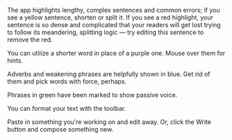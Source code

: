 The app highlights lengthy, complex sentences and common errors; if you see a yellow sentence, shorten or split it. If you see a red highlight, your sentence is so dense and complicated that your readers will get lost trying to follow its meandering, splitting logic — try editing this sentence to remove the red.

You can utilize a shorter word in place of a purple one. Mouse over them for hints.

Adverbs and weakening phrases are helpfully shown in blue. Get rid of them and pick words with force, perhaps.

Phrases in green have been marked to show passive voice.

You can format your text with the toolbar.

Paste in something you're working on and edit away. Or, click the Write button and compose something new.
